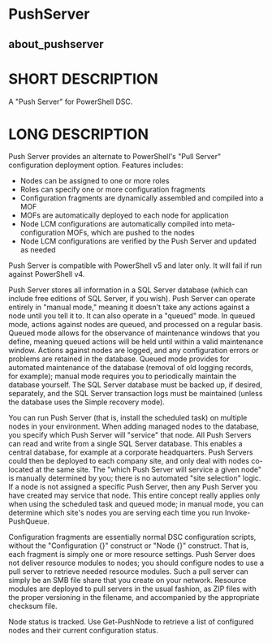 # PushServer
## about_pushserver

# SHORT DESCRIPTION
A "Push Server" for PowerShell DSC.

# LONG DESCRIPTION
Push Server provides an alternate to PowerShell's "Pull Server" configuration deployment option. Features includes:

- Nodes can be assigned to one or more roles
- Roles can specify one or more configuration fragments
- Configuration fragments are dynamically assembled and compiled into a MOF
- MOFs are automatically deployed to each node for application
- Node LCM configurations are automatically compiled into meta-configuration MOFs, which are pushed to the nodes
- Node LCM configurations are verified by the Push Server and updated as needed

Push Server is compatible with PowerShell v5 and later only. It will fail if run against PowerShell v4.

Push Server stores all information in a SQL Server database (which can include free editions of SQL Server, if you wish). Push Server can operate entirely in "manual mode," meaning it doesn't take any actions against a node until you tell it to. It can also operate in a "queued" mode. In queued mode, actions against nodes are queued, and processed on a regular basis. Queued mode allows for the observance of maintenance windows that you define, meaning queued actions will be held until within a valid maintenance window. Actions against nodes are logged, and any configuration errors or problems are retained in the database. Queued mode provides for automated maintenance of the database (removal of old logging records, for example); manual mode requires you to periodically maintain the database yourself. The SQL Server database must be backed up, if desired, separately, and the SQL Server transaction logs must be maintained (unless the database uses the Simple recovery mode). 

You can run Push Server (that is, install the scheduled task) on multiple nodes in your environment. When adding managed nodes to the database, you specify which Push Server will "service" that node. All Push Servers can read and write from a single SQL Server database. This enables a central database, for example at a corporate headquarters. Push Servers could then be deployed to each company site, and only deal with nodes co-located at the same site. The "which Push Server will service a given node" is manually determined by you; there is no automated "site selection" logic. If a node is not assigned a specific Push Server, then any Push Server you have created may service that node. This entire concept really applies only when using the scheduled task and queued mode; in manual mode, you can determine which site's nodes you are serving each time you run Invoke-PushQueue.

Configuration fragments are essentially normal DSC configuration scripts, without the "Configuration {}" construct or "Node {}" construct. That is, each fragment is simply one or more resource settings. Push Server does not deliver resource modules to nodes; you should configure nodes to use a pull server to retrieve needed resource modules. Such a pull server can simply be an SMB file share that you create on your network. Resource modules are deployed to pull servers in the usual fashion, as ZIP files with the proper versioning in the filename, and accompanied by the appropriate checksum file. 

Node status is tracked. Use Get-PushNode to retrieve a list of configured nodes and their current configuration status. 

